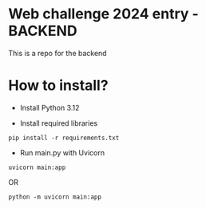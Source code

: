 # Web challenge 2024 entry - BACKEND

This is a repo for the backend

# How to install?

- Install Python 3.12

- Install required libraries

``` pip install -r requirements.txt ```

- Run main.py with Uvicorn

``` uvicorn main:app ```

OR

``` python -m uvicorn main:app ```